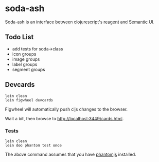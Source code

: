 # soda-ash

Soda-ash is an interface between clojurescript's [reagent](https://github.com/reagent-project/reagent) and [Semantic UI](http://semantic-ui.com/).

## Todo List

* add tests for soda->class
* icon groups
* image groups
* label groups
* segment groups

## Devcards

```
lein clean
lein figwheel devcards
```

Figwheel will automatically push cljs changes to the browser.

Wait a bit, then browse to [http://localhost:3449/cards.html](http://localhost:3449/cards.html).

### Tests

```
lein clean
lein doo phantom test once
```

The above command assumes that you have [phantomjs](https://www.npmjs.com/package/phantomjs) installed.
